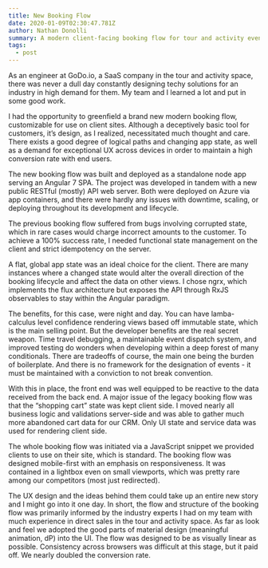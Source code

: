 ```yaml
---
title: New Booking Flow
date: 2020-01-09T02:30:47.781Z
author: Nathan Donolli
summary: A modern client-facing booking flow for tour and activity events
tags:
  - post
---
```

As an engineer at GoDo.io, a SaaS company in the tour and activity space, there was never a dull day constantly designing techy solutions for an industry in high demand for them.   My team and I learned a lot and put in some good work.

I had the opportunity to greenfield a brand new modern booking flow, customizable for use on client sites.  Although a deceptively basic tool for customers, it’s design, as I realized, necessitated much thought and care. There exists a good degree of logical paths and changing app state, as well as a demand for exceptional UX across devices in order to maintain a high conversion rate with end users.

The new booking flow was built and deployed as a standalone node app serving an Angular 7 SPA.  The project was developed in tandem with a new public RESTful (mostly) API web server. Both were deployed on Azure via app containers, and there were hardly any issues with downtime, scaling, or deploying throughout its development and lifecycle.

The previous booking flow suffered from bugs involving corrupted state, which in rare cases would charge incorrect amounts to the customer. To achieve a 100% success rate, I needed functional state management on the client and strict idempotency on the server. 

A flat, global app state was an ideal choice for the client. There are many instances where a changed state would alter the overall direction of the booking lifecycle and affect the data on other views. I chose ngrx, which implements the flux architecture but exposes the API through RxJS observables to stay within the Angular paradigm. 

The benefits, for this case, were night and day.  You can have lamba-calculus level confidence  rendering views based off immutable state, which is the main selling point.  But the developer benefits are the real secret weapon.  Time travel debugging, a maintainable event dispatch system, and improved testing do wonders when developing within a deep forest of many conditionals.  There are tradeoffs of course, the main one being the burden of boilerplate.  And there is no framework for the designation of events - it must be maintained with a conviction to not break convention.

With this in place, the front end was well equipped to be reactive to the data received from the back end.  A major issue of the legacy booking flow was that the “shopping cart” state was kept client side. I moved nearly all business logic and validations server-side and was able to gather much more abandoned cart data for our CRM.  Only UI state and service data was used for rendering client side.

The whole booking flow was initiated via a JavaScript snippet we provided clients to use on their site, which is standard. The booking flow was designed mobile-first with an emphasis on responsiveness.  It was contained in a lightbox even on small viewports, which was pretty rare among our competitors (most just redirected). 

The UX design and the ideas behind them could take up an entire new story and I might go into it one day.  In short, the flow and structure of the booking flow was primarily informed by the industry experts I had on my team with much experience in direct sales in the tour and activity space.  As far as look and feel we adopted the good parts of material design (meaningful animation, dP) into the UI.  The flow was designed to be as visually linear as possible. Consistency across browsers was difficult at this stage, but it paid off. We nearly doubled the conversion rate.